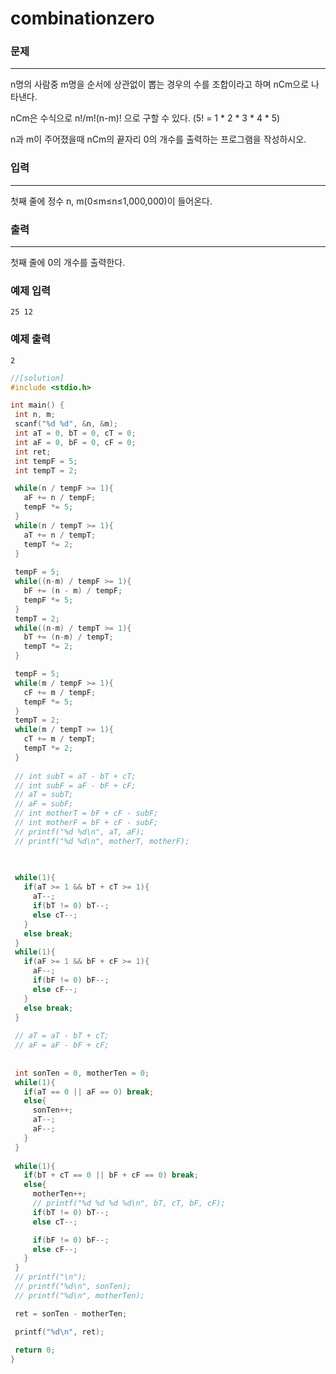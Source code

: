 # combinationzero

### 문제

------

n명의 사람중 m명을 순서에 상관없이 뽑는 경우의 수를 조합이라고 하며 nCm으로 나타낸다.

nCm은 수식으로 n!/m!(n-m)! 으로 구할 수 있다. (5! = 1 * 2 * 3 * 4 * 5)

n과 m이 주어졌을때 nCm의 끝자리 0의 개수를 출력하는 프로그램을 작성하시오. 

### 입력

------

첫째 줄에 정수 n, m(0≤m≤n≤1,000,000)이 들어온다.

### 출력

------

첫째 줄에 0의 개수를 출력한다.

### 예제 입력

```
25 12
```

### 예제 출력

```
2
```

 ```c++
//[solution]
#include <stdio.h>

int main() {
  int n, m;
  scanf("%d %d", &n, &m);
  int aT = 0, bT = 0, cT = 0;
  int aF = 0, bF = 0, cF = 0;
  int ret;
  int tempF = 5;
  int tempT = 2;

  while(n / tempF >= 1){
    aF += n / tempF;
    tempF *= 5;
  }
  while(n / tempT >= 1){
    aT += n / tempT;
    tempT *= 2;
  }
  
  tempF = 5;
  while((n-m) / tempF >= 1){
    bF += (n - m) / tempF;
    tempF *= 5;
  }
  tempT = 2;
  while((n-m) / tempT >= 1){
    bT += (n-m) / tempT;
    tempT *= 2;
  }

  tempF = 5;
  while(m / tempF >= 1){
    cF += m / tempF;
    tempF *= 5;
  }
  tempT = 2;
  while(m / tempT >= 1){
    cT += m / tempT;
    tempT *= 2;
  }
  
  // int subT = aT - bT + cT;
  // int subF = aF - bF + cF;
  // aT = subT;
  // aF = subF;
  // int motherT = bF + cF - subF;
  // int motherF = bF + cF - subF;
  // printf("%d %d\n", aT, aF);
  // printf("%d %d\n", motherT, motherF);
  
  

  while(1){
    if(aT >= 1 && bT + cT >= 1){
      aT--;
      if(bT != 0) bT--;
      else cT--;
    }
    else break;
  }
  while(1){
    if(aF >= 1 && bF + cF >= 1){
      aF--;
      if(bF != 0) bF--;
      else cF--;
    }
    else break;
  }
  
  // aT = aT - bT + cT;
  // aF = aF - bF + cF;
  
  
  int sonTen = 0, motherTen = 0;
  while(1){
    if(aT == 0 || aF == 0) break;
    else{
      sonTen++;
      aT--;
      aF--;
    }
  }
  
  while(1){
    if(bT + cT == 0 || bF + cF == 0) break;
    else{
      motherTen++;
      // printf("%d %d %d %d\n", bT, cT, bF, cF);
      if(bT != 0) bT--;
      else cT--;

      if(bF != 0) bF--;
      else cF--;
    }
  }
  // printf("\n");
  // printf("%d\n", sonTen);
  // printf("%d\n", motherTen);

  ret = sonTen - motherTen;

  printf("%d\n", ret);
  
  return 0;
}
 ```

